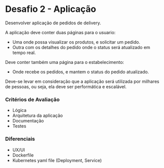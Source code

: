 # Desafio 2 - Aplicação

Desenvolver aplicação de pedidos de delivery.

A aplicação deve conter duas páginas para o usuario:

- Uma onde possa visualizar os produtos, e solicitar um pedido.
- Outra com os detalhes do pedido onde o status será atualizado em tempo real.

Deve conter também uma página para o estabelecimento:

- Onde recebe os pedidos, e mantem o status do pedido atualizado.

Deve-se levar em consideração que a aplicação será utilizada por milhares de pessoas, ou seja, ela deve ser performática e escalável.

### Critérios de Avaliação

- Lógica
- Arquitetura da aplicação
- Documentação
- Testes

### Diferenciais

- UX/UI
- Dockerfile
- Kubernetes yaml file (Deployment, Service)
